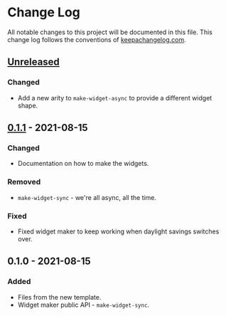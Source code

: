 # Change Log
All notable changes to this project will be documented in this file. This change log follows the conventions of [keepachangelog.com](http://keepachangelog.com/).

## [Unreleased]
### Changed
- Add a new arity to `make-widget-async` to provide a different widget shape.

## [0.1.1] - 2021-08-15
### Changed
- Documentation on how to make the widgets.

### Removed
- `make-widget-sync` - we're all async, all the time.

### Fixed
- Fixed widget maker to keep working when daylight savings switches over.

## 0.1.0 - 2021-08-15
### Added
- Files from the new template.
- Widget maker public API - `make-widget-sync`.

[Unreleased]: https://github.com/your-name/clojureappm/compare/0.1.1...HEAD
[0.1.1]: https://github.com/your-name/clojureappm/compare/0.1.0...0.1.1
